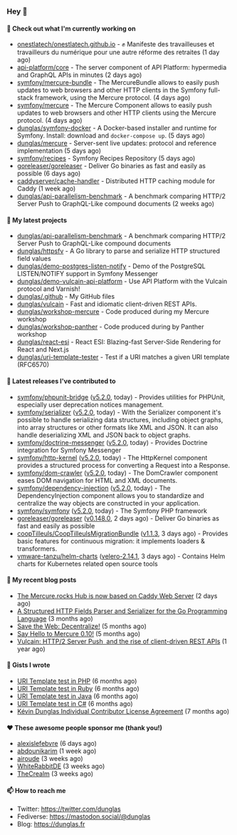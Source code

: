 ### Hey 👋

#### 👷 Check out what I'm currently working on

- [onestlatech/onestlatech.github.io](https://github.com/onestlatech/onestlatech.github.io) - ✊ Manifeste des travailleuses et travailleurs du numérique pour une autre réforme des retraites (1 day ago)
- [api-platform/core](https://github.com/api-platform/core) - The server component of API Platform: hypermedia and GraphQL APIs in minutes (2 days ago)
- [symfony/mercure-bundle](https://github.com/symfony/mercure-bundle) - The MercureBundle allows to easily push updates to web browsers and other HTTP clients in the Symfony full-stack framework, using the Mercure protocol. (4 days ago)
- [symfony/mercure](https://github.com/symfony/mercure) - The Mercure Component allows to easily push updates to web browsers and other HTTP clients using the Mercure protocol. (4 days ago)
- [dunglas/symfony-docker](https://github.com/dunglas/symfony-docker) - A Docker-based installer and runtime for Symfony. Install: download and `docker-compose up`. (5 days ago)
- [dunglas/mercure](https://github.com/dunglas/mercure) - Server-sent live updates: protocol and reference implementation (5 days ago)
- [symfony/recipes](https://github.com/symfony/recipes) - Symfony Recipes Repository (5 days ago)
- [goreleaser/goreleaser](https://github.com/goreleaser/goreleaser) - Deliver Go binaries as fast and easily as possible (6 days ago)
- [caddyserver/cache-handler](https://github.com/caddyserver/cache-handler) - Distributed HTTP caching module for Caddy (1 week ago)
- [dunglas/api-parallelism-benchmark](https://github.com/dunglas/api-parallelism-benchmark) - A benchmark comparing HTTP/2 Server Push to GraphQL-Like compound documents (2 weeks ago)

#### 🌱 My latest projects

- [dunglas/api-parallelism-benchmark](https://github.com/dunglas/api-parallelism-benchmark) - A benchmark comparing HTTP/2 Server Push to GraphQL-Like compound documents
- [dunglas/httpsfv](https://github.com/dunglas/httpsfv) - A Go library to parse and serialize HTTP structured field values
- [dunglas/demo-postgres-listen-notify](https://github.com/dunglas/demo-postgres-listen-notify) - Demo of the PostgreSQL LISTEN/NOTIFY support in Symfony Messenger
- [dunglas/demo-vulcain-api-platform](https://github.com/dunglas/demo-vulcain-api-platform) - Use API Platform with the Vulcain protocol and Varnish!
- [dunglas/.github](https://github.com/dunglas/.github) - My GitHub files
- [dunglas/vulcain](https://github.com/dunglas/vulcain) - Fast and idiomatic client-driven REST APIs.
- [dunglas/workshop-mercure](https://github.com/dunglas/workshop-mercure) - Code produced during my Mercure workshop
- [dunglas/workshop-panther](https://github.com/dunglas/workshop-panther) - Code produced during by Panther workshop
- [dunglas/react-esi](https://github.com/dunglas/react-esi) - React ESI: Blazing-fast Server-Side Rendering for React and Next.js
- [dunglas/uri-template-tester](https://github.com/dunglas/uri-template-tester) - Test if a URI matches a given URI template (RFC6570)

#### 🔭 Latest releases I've contributed to

- [symfony/phpunit-bridge](https://github.com/symfony/phpunit-bridge) ([v5.2.0](https://github.com/symfony/phpunit-bridge/releases/tag/v5.2.0), today) - Provides utilities for PHPUnit, especially user deprecation notices management.
- [symfony/serializer](https://github.com/symfony/serializer) ([v5.2.0](https://github.com/symfony/serializer/releases/tag/v5.2.0), today) - With the Serializer component it&#39;s possible to handle serializing data structures, including object graphs, into array structures or other formats like XML and JSON. It can also handle deserializing XML and JSON back to object graphs.
- [symfony/doctrine-messenger](https://github.com/symfony/doctrine-messenger) ([v5.2.0](https://github.com/symfony/doctrine-messenger/releases/tag/v5.2.0), today) - Provides Doctrine integration for Symfony Messenger
- [symfony/http-kernel](https://github.com/symfony/http-kernel) ([v5.2.0](https://github.com/symfony/http-kernel/releases/tag/v5.2.0), today) - The HttpKernel component provides a structured process for converting a Request into a Response.
- [symfony/dom-crawler](https://github.com/symfony/dom-crawler) ([v5.2.0](https://github.com/symfony/dom-crawler/releases/tag/v5.2.0), today) - The DomCrawler component eases DOM navigation for HTML and XML documents.
- [symfony/dependency-injection](https://github.com/symfony/dependency-injection) ([v5.2.0](https://github.com/symfony/dependency-injection/releases/tag/v5.2.0), today) - The DependencyInjection component allows you to standardize and centralize the way objects are constructed in your application.
- [symfony/symfony](https://github.com/symfony/symfony) ([v5.2.0](https://github.com/symfony/symfony/releases/tag/v5.2.0), today) - The Symfony PHP framework
- [goreleaser/goreleaser](https://github.com/goreleaser/goreleaser) ([v0.148.0](https://github.com/goreleaser/goreleaser/releases/tag/v0.148.0), 2 days ago) - Deliver Go binaries as fast and easily as possible
- [coopTilleuls/CoopTilleulsMigrationBundle](https://github.com/coopTilleuls/CoopTilleulsMigrationBundle) ([v1.1.3](https://github.com/coopTilleuls/CoopTilleulsMigrationBundle/releases/tag/v1.1.3), 3 days ago) - Provides basic features for continuous migration: it implements loaders &amp; transformers.
- [vmware-tanzu/helm-charts](https://github.com/vmware-tanzu/helm-charts) ([velero-2.14.1](https://github.com/vmware-tanzu/helm-charts/releases/tag/velero-2.14.1), 3 days ago) - Contains Helm charts for Kubernetes related open source tools

#### 📜 My recent blog posts

- [The Mercure.rocks Hub is now based on Caddy Web Server](http://feedproxy.google.com/~r/dunglas/~3/MjBonxZ_8uQ/) (2 days ago)
- [A Structured HTTP Fields Parser and Serializer for the Go Programming Language](http://feedproxy.google.com/~r/dunglas/~3/ZbYscZI8Qx8/) (3 months ago)
- [Save the Web: Decentralize!](http://feedproxy.google.com/~r/dunglas/~3/sqGQq6DaW2s/) (5 months ago)
- [Say Hello to Mercure 0.10!](http://feedproxy.google.com/~r/dunglas/~3/fUSKFfOlt0c/) (5 months ago)
- [Vulcain: HTTP/2 Server Push  and the rise of client-driven REST APIs](http://feedproxy.google.com/~r/dunglas/~3/bTejCgZupDo/) (1 year ago)

#### 📓 Gists I wrote

- [URI Template test in PHP](https://gist.github.com/5b10b586427cf66e78a968f82f80691a) (6 months ago)
- [URI Template test in Ruby](https://gist.github.com/ec793690f66167cb849c02284ecf748d) (6 months ago)
- [URI Template test in Java](https://gist.github.com/788b70312231d24e46d7632c634784f5) (6 months ago)
- [URI Template test in C#](https://gist.github.com/ab8bb780387e6bad2f905dea60bd68d8) (6 months ago)
- [Kévin Dunglas Individual Contributor License Agreement](https://gist.github.com/d37f9afb3f95d5aa69df4b572868b3f9) (7 months ago)

#### ❤️ These awesome people sponsor me (thank you!)

- [alexislefebvre](https://github.com/alexislefebvre) (6 days ago)
- [abdounikarim](https://github.com/abdounikarim) (1 week ago)
- [airoude](https://github.com/airoude) (3 weeks ago)
- [WhiteRabbitDE](https://github.com/WhiteRabbitDE) (3 weeks ago)
- [TheCrealm](https://github.com/TheCrealm) (3 weeks ago)

#### 📫 How to reach me

- Twitter: https://twitter.com/dunglas
- Fediverse: https://mastodon.social/@dunglas
- Blog: https://dunglas.fr
